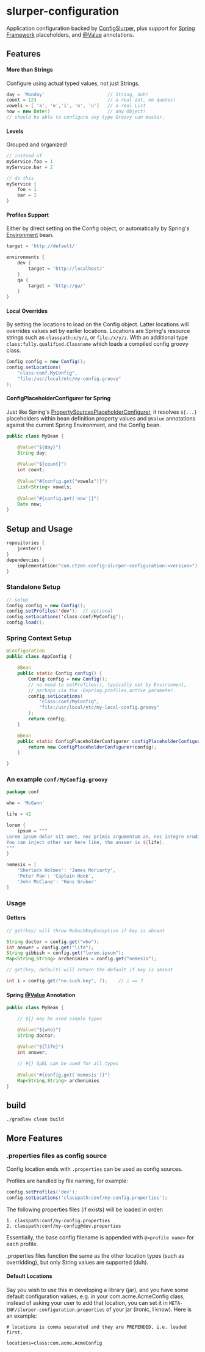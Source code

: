 # slurper-configuration

Application configuration backed by [ConfigSlurper](http://groovy.codehaus.org/ConfigSlurper),
plus support for [Spring Framework](http://projects.spring.io/spring-framework/) placeholders,
and [@Value](http://docs.spring.io/spring/docs/current/javadoc-api/org/springframework/beans/factory/annotation/Value.html) annotations.

## Features

#### More than Strings
Configure using actual typed values, not just Strings.
```groovy
day = 'Monday'                       // String, duh!
count = 123                          // a real int, no quotes!
vowels = [ 'a', 'e','i', 'o', 'u']   // a real List
now = new Date()                     // any Object!
// should be able to configure any type Groovy can muster.
```

#### Levels
Grouped and organized!
```groovy
// instead of
myService.foo = 1
myService.bar = 2

// do this
myService {
    foo = 1
    bar = 2
}
```

#### Profiles Support
Either by direct setting on the Config object, or automatically by Spring's [Environment](http://docs.spring.io/spring/docs/current/javadoc-api/org/springframework/core/env/Environment.html) bean.
```groovy
target = 'http://default/'

environments {
    dev {
        target = 'http://localhost/'
    }
    qa {
        target = 'http://qa/'
    }
}
```

#### Local Overrides
By setting the locations to load on the Config object.  Latter locations will overrides values set by earlier locations.
Locations are Spring's resource strings such as `classpath:x/y/z`, or `file:/x/y/z`.
With an additional type `class:fully.qualified.Classname` which loads a compiled config groovy class.
```java
Config config = new Config();
config.setLocations(
    "class:conf.MyConfig",
    "file:/usr/local/etc/my-config.groovy"
);
```

#### ConfigPlaceholderConfigurer for Spring
Just like Spring's [PropertySourcesPlaceholderConfigurer](http://docs.spring.io/spring/docs/current/javadoc-api/org/springframework/context/support/PropertySourcesPlaceholderConfigurer.html), 
it resolves `${...}` placeholders within bean definition property values and `@Value` annotations against the current Spring Environment, and the Config bean.
```java
public class MyBean {

    @Value("${day}")
    String day;
    
    @Value("${count}")
    int count;
    
    @Value("#{config.get("vowels")}")
    List<String> vowels;
    
    @Value("#{config.get('now')}")
    Date now;
}
```

## Setup and Usage

```kotlin
repositories {
    jcenter()
}
dependencies {
    implementation("com.ctzen.config:slurper-configuration:<version>")
}
```

### Standalone Setup
```java
// setup
Config config = new Config();
config.setProfiles('dev');  // optional
config.setLocations('class:conf/MyConfig');
config.load();
```

### Spring Context Setup
```java
@Configuration
public class AppConfig {

    @Bean
    public static Config config() {
        Config config = new Config();
        // no need to setProfiles(), typically set by Environment,
        // perhaps via the -Dspring.profiles.active parameter.
        config.setLocations(
        	"class:conf/MyConfig",
            "file:/usr/local/etc/my-local-config.groovy"
        );
        return config;
    }

    @Bean
    public static ConfigPlaceholderConfigurer configPlaceholderConfigurer(Config config) {
        return new ConfigPlaceholderConfigurer(config);
    }

}
```

### An example `conf/MyConfig.groovy`
```groovy
package conf

who = 'McGann'

life = 42

lorem {
	ipsum = """
Lorem ipsum dolor sit amet, nec primis argumentum an, nec integre eruditi laoreet eu. Eam illum nulla id, mea ea sonet alterum.
You can inject other var here like, the answer is ${life}.
"""
}

nemesis = [
    'Sherlock Holmes': 'James Moriarty',
    'Peter Pan': 'Captain Hook',
    'John McClane': 'Hans Gruber'
]
```

### Usage

#### Getters
```java
// get(key) will throw NoSuchKeyException if key is absent

String doctor = config.get("who");
int answer = config.get("life");
String gibbish = config.get("lorem.ipsum");
Map<String,String> archenimies = config.get("nemesis");

// get(key, default) will return the default if key is absent

int i = config.get("no.such.key", 7);    // i == 7
```

#### Spring [@Value](http://docs.spring.io/spring/docs/current/javadoc-api/org/springframework/beans/factory/annotation/Value.html) Annotation
```java
public class MyBean {

	// ${} may be used simple types

	@Value("${who}")
	String doctor;

	@Value("${life}")
	int answer;
    
    // #{} SpEL can be used for all types
    
    @Value("#{config.get('nemesis')}")
	Map<String,String> archenimies
}
```

## build

    ./gradlew clean build
    
## More Features

### .properties files as config source

Config location ends with `.properties` can be used as config sources.

Profiles are handled by file naming, for example:
```groovy
config.setProfiles('dev');
config.setLocations('classpath:conf/my-config.properties');
```

The following properties files (if exists) will be loaded in order:
```
1. classpath:conf/my-config.properties
2. classpath:conf/my-config@dev.properties
```

Essentially, the base config filename is appended with `@<profile name>` for each profile.

.properties files function the same as the other location types (such as overridding),
but only String values are supported (duh). 

#### Default Locations
Say you wish to use this in developing a library (jar), and you have some default configuration values, e.g. in your com.acme.AcmeConfig class, instead of asking your user to add that location, you can set it in `META-INF/slurper-configuration.properties` of your jar (ironic, I know). Here is an example:
```properties
# locations is comma separated and they are PREPENDED, i.e. loaded first.

locations=class:com.acme.AcmeConfig
```